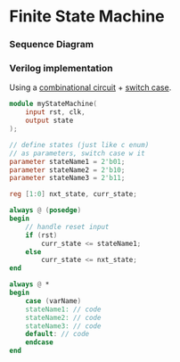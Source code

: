 # Finite State Machine

### Sequence Diagram


### Verilog implementation

Using a [combinational circuit](./verilog#combinational) + [switch case](./verilog#switch-case).

``` v
module myStateMachine(
    input rst, clk,
    output state
);

// define states (just like c enum)
// as parameters, switch case w it
parameter stateName1 = 2'b01;
parameter stateName2 = 2'b10;
parameter stateName3 = 2'b11;

reg [1:0] nxt_state, curr_state;

always @ (posedge)
begin
    // handle reset input
    if (rst)
        curr_state <= stateName1;
    else
        curr_state <= nxt_state;
end

always @ *
begin
    case (varName)
    stateName1: // code
    stateName2: // code
    stateName3: // code
    default: // code
    endcase
end
```
